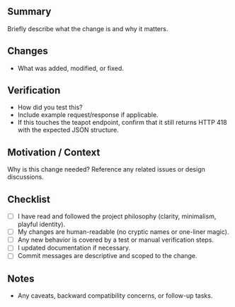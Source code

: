## Summary
Briefly describe what the change is and why it matters.

## Changes
- What was added, modified, or fixed.

## Verification
- How did you test this?
- Include example request/response if applicable.
- If this touches the teapot endpoint, confirm that it still returns HTTP 418 with the expected JSON structure.

## Motivation / Context
Why is this change needed? Reference any related issues or design discussions.

## Checklist
- [ ] I have read and followed the project philosophy (clarity, minimalism, playful identity).
- [ ] My changes are human-readable (no cryptic names or one-liner magic).
- [ ] Any new behavior is covered by a test or manual verification steps.
- [ ] I updated documentation if necessary.
- [ ] Commit messages are descriptive and scoped to the change.

## Notes
- Any caveats, backward compatibility concerns, or follow-up tasks.
